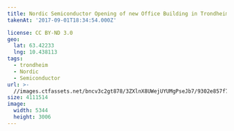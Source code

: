 ```yaml
---
title: Nordic Semiconductor Opening of new Office Building in Trondheim
takenAt: '2017-09-01T18:34:54.000Z'

license: CC BY-ND 3.0
geo:
  lat: 63.42233
  lng: 10.438113
tags:
  - trondheim
  - Nordic
  - Semiconductor
url: >-
  //images.ctfassets.net/bncv3c2gt878/3ZXlnX8UWejUYUMgPseJb7/9302e857f7ad1455613915e8ad84c188/nordic-semiconductor-opening-of-new-office-building-in-trondheim_36817806526_o
size: 4111514
image:
  width: 5344
  height: 3006
---
```

